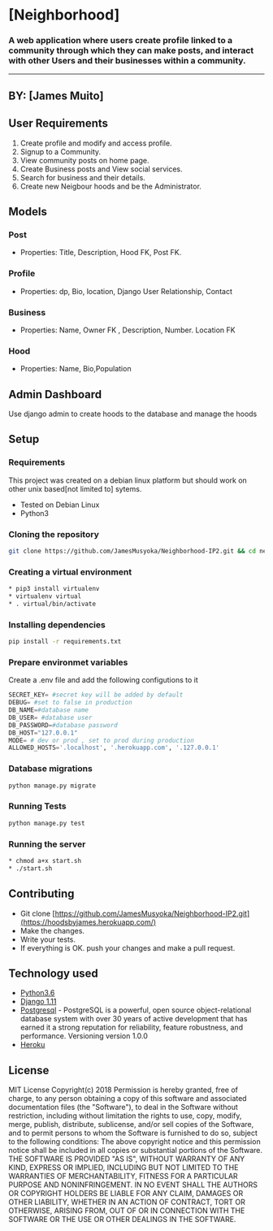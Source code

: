 # [Neighborhood]
### A web application where users create profile linked to a community through which they can make posts, and interact with other Users and their businesses within a community.
------------------------------------------------------------------------
## BY: [James Muito]
## User Requirements
1. Create profile and modify and access profile.
2. Signup to a Community.
3. View community posts on home page.
4. Create Business posts and View social services.
5. Search for business and their details.
6. Create new Neigbour hoods and be the Administrator.
## Models
### Post 
* Properties: Title, Description, Hood FK, Post FK.
### Profile 
* Properties: dp, Bio, location, Django User Relationship, Contact
### Business
* Properties: Name, Owner FK , Description, Number. Location FK
### Hood
* Properties: Name, Bio,Population
## Admin Dashboard
Use django admin to create hoods to the database and manage the hoods
## Setup
### Requirements
This project was created on a debian linux platform but should work on other unix based[not limited to] sytems.
* Tested on Debian Linux
* Python3
### Cloning the repository
```bash
git clone https://github.com/JamesMusyoka/Neighborhood-IP2.git && cd neighborhood
```
### Creating a virtual environment
```bash
* pip3 install virtualenv
* virtualenv virtual
* . virtual/bin/activate
```
### Installing dependencies
```bash
pip install -r requirements.txt
```
### Prepare environmet variables
Create a .env file and add the following configutions to it
```python
SECRET_KEY= #secret key will be added by default
DEBUG= #set to false in production
DB_NAME=#database name
DB_USER= #database user
DB_PASSWORD=#database password
DB_HOST="127.0.0.1"
MODE= # dev or prod , set to prod during production
ALLOWED_HOSTS='.localhost', '.herokuapp.com', '.127.0.0.1'
```
### Database migrations
```bash
python manage.py migrate
```
### Running Tests
```bash
python manage.py test
```
### Running the server 
```bash
* chmod a+x start.sh
* ./start.sh
```
## Contributing
- Git clone [https://github.com/JamesMusyoka/Neighborhood-IP2.git](https://hoodsbyjames.herokuapp.com/)
- Make the changes.
- Write your tests.
- If everything is OK. push your changes and make a pull request.
## Technology used
* [Python3.6](https://www.python.org/)
* [Django 1.11](https://docs.djangoproject.com/en/1.11/)
* [Postgresql](https://www.postgresql.org/docs/) - PostgreSQL is a powerful, open source object-relational database system with over 30 years of active development that has earned it a strong reputation for reliability, feature robustness, and performance.
    Versioning
    version 1.0.0
* [Heroku](https://heroku.com)
## License
MIT License
Copyright(c) 2018
Permission is hereby granted, free of charge, to any person obtaining a copy of this software and associated documentation files (the "Software"), to deal in the Software without restriction, including without limitation the rights to use, copy, modify, merge, publish, distribute, sublicense, and/or sell copies of the Software, and to permit persons to whom the Software is furnished to do so, subject to the following conditions:
The above copyright notice and this permission notice shall be included in all copies or substantial portions of the Software.
THE SOFTWARE IS PROVIDED "AS IS", WITHOUT WARRANTY OF ANY KIND, EXPRESS OR IMPLIED, INCLUDING BUT NOT LIMITED TO THE WARRANTIES OF MERCHANTABILITY, FITNESS FOR A PARTICULAR PURPOSE AND NONINFRINGEMENT. IN NO EVENT SHALL THE AUTHORS OR COPYRIGHT HOLDERS BE LIABLE FOR ANY CLAIM, DAMAGES OR OTHER LIABILITY, WHETHER IN AN ACTION OF CONTRACT, TORT OR OTHERWISE, ARISING FROM, OUT OF OR IN CONNECTION WITH THE SOFTWARE OR THE USE OR OTHER DEALINGS IN THE SOFTWARE.